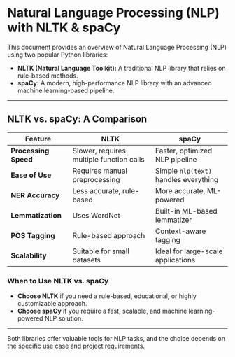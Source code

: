 # Natural Language Processing (NLP) with NLTK & spaCy

This document provides an overview of Natural Language Processing (NLP) using two popular Python libraries:

- **NLTK (Natural Language Toolkit):** A traditional NLP library that relies on rule-based methods.
- **spaCy:** A modern, high-performance NLP library with an advanced machine learning-based pipeline.

---

## NLTK vs. spaCy: A Comparison

| Feature                 | NLTK                                      | spaCy                                      |
|-------------------------|------------------------------------------|-------------------------------------------|
| **Processing Speed**    | Slower, requires multiple function calls | Faster, optimized NLP pipeline           |
| **Ease of Use**         | Requires manual preprocessing            | Simple `nlp(text)` handles everything    |
| **NER Accuracy**        | Less accurate, rule-based                | More accurate, ML-powered                |
| **Lemmatization**       | Uses WordNet                             | Built-in ML-based lemmatizer             |
| **POS Tagging**         | Rule-based approach                      | Context-aware tagging                    |
| **Scalability**         | Suitable for small datasets              | Ideal for large-scale applications       |

### When to Use NLTK vs. spaCy
- **Choose NLTK** if you need a rule-based, educational, or highly customizable approach.
- **Choose spaCy** if you require a fast, scalable, and machine learning-powered NLP solution.

---

Both libraries offer valuable tools for NLP tasks, and the choice depends on the specific use case and project requirements.

